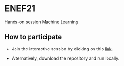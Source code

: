 # ENEF21
Hands-on session Machine Learning

## How to participate

- Join the interactive session by clicking on this [link](https://mybinder.org/v2/gh/trasousa/ENEF21.git/HEAD).

- Alternatively, download the repository and run locally. 
